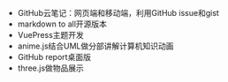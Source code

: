 - GitHub云笔记：网页端和移动端，利用GitHub issue和gist
- markdown to all开源版本
- VuePress主题开发
- anime.js结合UML做分部讲解计算机知识动画
- GitHub report桌面版
- three.js做物品展示